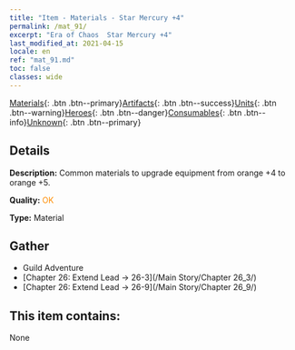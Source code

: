 ```yaml
---
title: "Item - Materials - Star Mercury +4"
permalink: /mat_91/
excerpt: "Era of Chaos  Star Mercury +4"
last_modified_at: 2021-04-15
locale: en
ref: "mat_91.md"
toc: false
classes: wide
---
```

 [Materials](/Items/){: .btn .btn--primary}[Artifacts](/Items/Artifacts/){: .btn .btn--success}[Units](/Items/Units/){: .btn .btn--warning}[Heroes](/Items/Heroes/){: .btn .btn--danger}[Consumables](/Items/Consumables/){: .btn .btn--info}[Unknown](/Items/Unknown/){: .btn .btn--primary}

## Details
 **Description:** Common materials to upgrade equipment from orange +4 to orange +5.

 **Quality:** <span style="color: #FF8C00">OK</span>

 **Type:** Material

## Gather

*    Guild Adventure 
*    [Chapter 26: Extend Lead -> 26-3](/Main Story/Chapter 26_3/) 
*    [Chapter 26: Extend Lead -> 26-9](/Main Story/Chapter 26_9/) 

## This item contains:

  None

